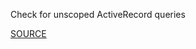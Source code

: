 Check for unscoped ActiveRecord queries


[SOURCE](http://brakemanscanner.org/docs/warning_types/unscoped_find/)